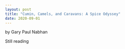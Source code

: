 ```yaml
---
layout: post
title: "Cumin, Camels, and Caravans: A Spice Odyssey"
date: 2020-09-01
---
```


by Gary Paul Nabhan

Still reading
